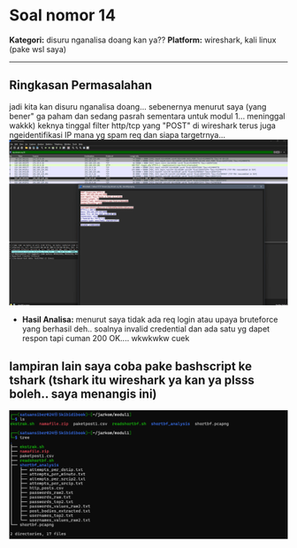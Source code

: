 # Soal nomor 14

**Kategori:** disuru nganalisa doang kan ya??
**Platform:** wireshark, kali linux (pake wsl saya)

---

## Ringkasan Permasalahan

jadi kita kan disuru nganalisa doang...
sebenernya menurut saya (yang bener" ga paham dan sedang pasrah sementara untuk modul 1... meninggal wakkk) keknya tinggal filter http/tcp yang "POST" di wireshark terus juga ngeidentifikasi IP mana yg spam req dan siapa targetrnya...
[![filtering wireshark dan lihat satu" di http/tcp stream ](https://github.com/pusingdengandunia/Jarkom-Modul-1-2025-K-61/blob/main/soal14/analisis1.png)](https://github.com/pusingdengandunia/Jarkom-Modul-1-2025-K-61/blob/main/soal14/analisis1.png)

* **Hasil Analisa:** menurut saya tidak ada req login atau upaya bruteforce yang berhasil deh.. soalnya invalid credential dan ada satu yg dapet respon tapi cuman 200 OK.... wkwkwkw cuek

## lampiran lain saya coba pake bashscript ke tshark (tshark itu wireshark ya kan ya plsss boleh.. saya menangis ini)
[![filtering wireshark dan lihat satu" di http/tcp stream ](https://github.com/pusingdengandunia/Jarkom-Modul-1-2025-K-61/blob/main/soal14/ekstraktraffic.png?raw=true)](https://github.com/pusingdengandunia/Jarkom-Modul-1-2025-K-61/blob/main/soal14/ekstraktraffic.png?raw=true)
